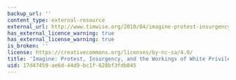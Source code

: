 ```yaml
---
backup_url: ''
content_type: external-resource
external_url: http://www.timwise.org/2010/04/imagine-protest-insurgency-and-the-workings-of-white-privilege/
has_external_licence_warning: true
has_external_license_warning: true
is_broken: ''
license: https://creativecommons.org/licenses/by-nc-sa/4.0/
title: 'Imagine: Protest, Insurgency, and the Workings of White Privilege'
uid: 17d47459-ae6d-44d9-bc1f-628bf3fdb845
---
```

